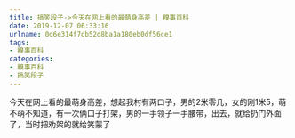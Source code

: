 ```yaml
---
title: 搞笑段子->今天在网上看的最萌身高差 | 糗事百科
date: 2019-12-07 06:33:16
urlname: 0d6e314f7db52d8ba1a180eb0df56ce1
tags: 
- 糗事百科
categories:
- 糗事百科
- 搞笑段子
---
```

今天在网上看的最萌身高差，想起我村有两口子，男的2米零几，女的刚1米5，萌不萌不知道，有一次俩口子打架，男的一手领子一手腰带，出去，就给扔门外面了，当时把劝架的就给笑蒙了


